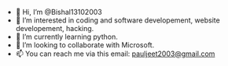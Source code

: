 - 👋 Hi, I’m @Bishal13102003
- 👀 I’m interested in coding and software developement, website developement, hacking.
- 🌱 I’m currently learning python.
- 💞️ I’m looking to collaborate with Microsoft.
- 📫 You can reach me via this email: pauljeet2003@gmail.com

<!---
Bishal13102003/Bishal13102003 is a ✨ special ✨ repository because its `README.md` (this file) appears on your GitHub profile.
You can click the Preview link to take a look at your changes.
--->

